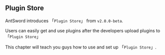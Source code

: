 Plugin Store
---

AntSword introduces 「`Plugin Store`」 from `v2.0.0-beta`.

Users can easily get and use plugins after the developers upload plugins to 「`Plugin Store`」

This chapter will teach you guys how to use and set up 「`Plugin Store`」.
